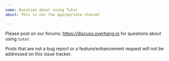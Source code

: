 ```yaml
---
name: Question about using Tutor
about: This is not the appropriate channel

---
```


Please post on our forums: https://discuss.overhang.io for questions about using `tutor`.

Posts that are not a bug report or a feature/enhancement request will not be addressed on this issue tracker.
